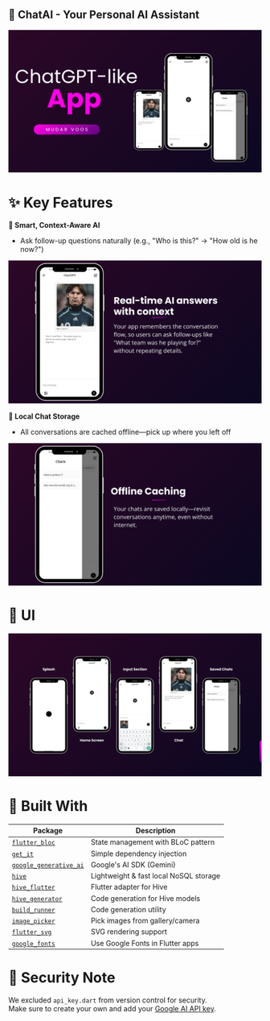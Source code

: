 ## 🤖 ChatAI - Your Personal AI Assistant

<p align="center"> <img src="https://github.com/BabaVoos/ChatAI/blob/master/presentation/main.png?raw=true" alt="App Demo" /> </p>


# ✨ Key Features
**💬 Smart, Context-Aware AI**
- Ask follow-up questions naturally (e.g., "Who is this?" → "How old is he now?")

<p align="center"> <img src="https://github.com/BabaVoos/ChatAI/blob/master/presentation/chat.png?raw=true"/> </p>

**📂 Local Chat Storage**
- All conversations are cached offline—pick up where you left off

<p align="center"> <img src="https://github.com/BabaVoos/ChatAI/blob/master/presentation/offline.png?raw=true"/> </p>

# 📱 UI

<p align="center"> <img src="https://github.com/BabaVoos/ChatAI/blob/master/presentation/ui.png?raw=true"/> </p>


# 🧠 Built With

| Package | Description |
|--------|-------------|
| [`flutter_bloc`](https://pub.dev/packages/flutter_bloc) | State management with BLoC pattern |
| [`get_it`](https://pub.dev/packages/get_it) | Simple dependency injection |
| [`google_generative_ai`](https://pub.dev/packages/google_generative_ai) | Google's AI SDK (Gemini) |
| [`hive`](https://pub.dev/packages/hive) | Lightweight & fast local NoSQL storage |
| [`hive_flutter`](https://pub.dev/packages/hive_flutter) | Flutter adapter for Hive |
| [`hive_generator`](https://pub.dev/packages/hive_generator) | Code generation for Hive models |
| [`build_runner`](https://pub.dev/packages/build_runner) | Code generation utility |
| [`image_picker`](https://pub.dev/packages/image_picker) | Pick images from gallery/camera |
| [`flutter_svg`](https://pub.dev/packages/flutter_svg) | SVG rendering support |
| [`google_fonts`](https://pub.dev/packages/google_fonts) | Use Google Fonts in Flutter apps |

# 🔐 Security Note

We excluded `api_key.dart` from version control for security.  
Make sure to create your own and add your [Google AI API key](https://makersuite.google.com/app/apikey).
